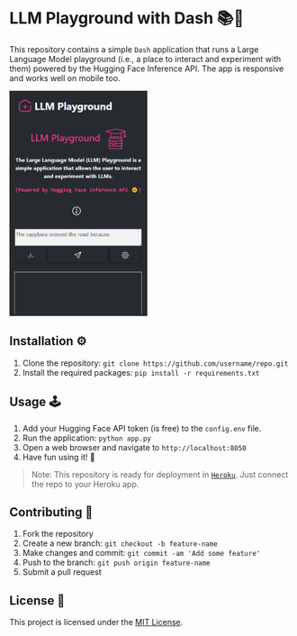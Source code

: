 # LLM Playground with Dash 📚🤖

This repository contains a simple `Dash` application that runs a Large Language Model playground (i.e., a place to interact and experiment with them) powered by the Hugging Face Inference API. The app is responsive and works well on mobile too.

<img src="assets/demo.png" alt="demo image" height="400">

## Installation ⚙️

1. Clone the repository: `git clone https://github.com/username/repo.git`
2. Install the required packages: `pip install -r requirements.txt`

## Usage 🕹️

1. Add your Hugging Face API token (is free) to the `config.env` file.
2. Run the application: `python app.py`
3. Open a web browser and navigate to `http://localhost:8050`
4. Have fun using it! 🤗

> Note: This repository is ready for deployment in [`Heroku`](https://www.heroku.com/). Just connect the repo to your Heroku app.

## Contributing 🤝

1. Fork the repository
2. Create a new branch: `git checkout -b feature-name`
3. Make changes and commit: `git commit -am 'Add some feature'`
4. Push to the branch: `git push origin feature-name`
5. Submit a pull request

## License 📜

This project is licensed under the [MIT License](https://opensource.org/licenses/MIT).
